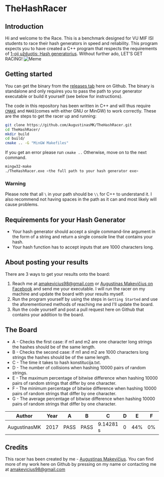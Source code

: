 # TheHashRacer
## Introduction
Hi and welcome to the Race. This is a benchmark designed for VU MIF ISI students to race their hash generators in speed and reliability.
This program expects you to have created a C++ program that respects the requirements of [1-oji užduotis: Hash generatorius](https://github.com/blockchain-group/Blockchain-technologijos/blob/master/pratybos/1uzduotis-Hashavimas.md). Without further ado, LET'S GET RACING!
![Meme](https://funnymemes.co/memes/Slow_and_Steady_Funny_Meme.jpg)

## Getting started
You can get the binary from the [releases tab](https://github.com/AugustinasMK/TheHashRacer/releases) here on Github. The binary is standalone and only requires you to pass the path to your generator executable or build it yourself (see below for instructions).

The code in this repository has been written in C++ and will thus require [`CMAKE`](https://cmake.org/) and `MAKE`(comes with either GNU or MinGW) to work correctly.
These are the steps to get the racer up and running:
```bash
git clone https://github.com/AugustinasMK/TheHashRacer.git
cd TheHashRacer/
mkdir build
cd build/
cmake .. -G "MinGW Makefiles"
```
If you get an error please run ```cmake ..``` Otherwise, move on to the next command.
```bash
mingw32-make
./TheHashRacer.exe <the full path to your hash generator exe>
```
### Warning
Please note that all `\` in your path should be `\\` for C++ to understand it. I also recommend  not having spaces in the path as it can and most likely will cause problems.

## Requirements for your Hash Generator
- Your hash generator should accept a single command-line argument in the form of a string and return a single console line that contains your hash.
- Your hash function has to accept inputs that are 1000 characters long.
## About posting your results
There are 3 ways to get your results onto the board:
1. Reach me at amakevicius98@gmail.com or [Augustinas Makevičius on Facebook](https://www.facebook.com/augustinasmkvs) and send me your executable. I will run the racer on my machine and update the board with your results myself.
2. Run the program yourself by using the steps in `Getting Started` and use the aforementioned methods of reaching me and I'll update the board.
3. Run the code yourself and post a pull request here on Github that contains your addition to the board.
## The Board

 - A - Checks the first case: if m1 and m2 are one character long strings the hashes should be of the same length.
 - B - Checks the second case: if m1 and m2 are 1000 characters long strings the hashes should be of the same length.
 - C - The time it takes to hash konstitucija.txt. 
 - D - The number of collisions when hashing 10000 pairs of random strings.
 - E - The maximum percentage of bitwise difference when hashing 10000 pairs of random strings that differ by one character.
 - F - The minimum percentage of bitwise difference when hashing 10000 pairs of random strings that differ by one character.
 - G - The average percentage of bitwise difference when hashing 10000 pairs of random strings that differ by one character.
 
 |Author|Year|A|B|C|D|E|F|G|Rank|
 |------|-----|-|-|-|-|-|-|-|----|
 |AugustinasMK|2017|PASS|PASS| 9.14281 s|0|44%|0%|26%|1|
 
 ## Credits
This racer has been created by me - [Augustinas Makevičius](https://github.com/AugustinasMK). You can find more of my work here on Github by pressing on my name or contacting me at amakevicius98@gmail.com
